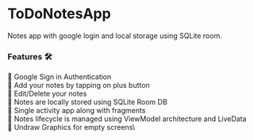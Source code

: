 # ToDoNotesApp
Notes app with google login and local storage using SQLite room.


### Features 🛠️

📙 Google Sign in Authentication\
📙 Add your notes by tapping on plus button\
📙 Edit/Delete your notes\
📙 Notes are locally stored using SQLite Room DB\
📙 Single activity app along with fragments\
📙 Notes lifecycle is managed using ViewModel architecture and LiveData\
📙 Undraw Graphics for empty screens\
